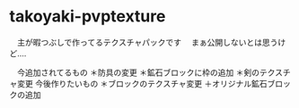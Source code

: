 # takoyaki-pvptexture
　主が暇つぶしで作ってるテクスチャパックです
 　まぁ公開しないとは思うけど....
  
  
  　今追加されてるもの
   ＊防具の変更
   ＊鉱石ブロックに枠の追加
   ＊剣のテクスチャ変更
   今後作りたいもの
   ＊ブロックのテクスチャ変更
   ＋オリジナル鉱石ブロックの追加
